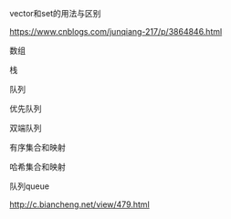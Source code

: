 vector和set的用法与区别

https://www.cnblogs.com/junqiang-217/p/3864846.html



数组

栈

队列

优先队列

双端队列

有序集合和映射

哈希集合和映射



队列queue

http://c.biancheng.net/view/479.html